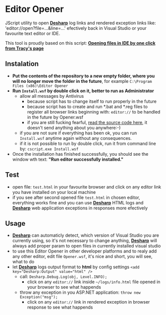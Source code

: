 # Editor Opener
JScript utility to open **[Desharp](https://www.nuget.org/packages/Desharp/)** log links and rendered exception links like: 'editor://open?file=...&line=...' efectively back in Visual Studio or your favourite text editor or IDE.

This tool is proudly based on this script: **[Opening files in IDE by one click from Tracy's page](https://pla.nette.org/en/how-open-files-in-ide-from-debugger)**

## Instalation
- **Put the contents of the repository to a new empty folder, where you will no longer move the folder in the future**, for example `C:\Program Files (x86)\Editor Opener`
- **Run `Install.wsf` by double click on it, better to run as Administrator**
  - allow all messages by Antivirus
    - because script has to change itself to run properly in the future
    - because script has to create and run *.bat and *.reg files to register all browser links beginning with: `editor://` to be handled in the future by Opener.wsf
    - if you are still fucking fearful, [read the source code here](https://github.com/debug-sharp/editor-opener/blob/master/Install.wsf), it doesn't send anything about you anywhere:-)
  - if you are not sure if everything has been ok, you can run `Install.wsf` anytime again without any consequences.
  - if it is not possible to run by double click, run it from command line by: `cscript.exe Install.wsf`
- Once the installation has finished successfully, you should see the window wth text: **"Run editor successfully installed."**

## Test
- open file: `test.html` in your favourite browser and click on any editor link you have installed on your local machine
- if you see after second opened file `test.html` in chosen editor, everything works fine and you can use **[Desharp](https://www.nuget.org/packages/Desharp/)** HTML logs and **[Desharp](https://www.nuget.org/packages/Desharp/)** web application exceptions in responses more efectively

## Usage
- **[Desharp](https://www.nuget.org/packages/Desharp/)** can automaticly detect, which version of Visual Studio you are currently using, so it's not necessary to change anything, **[Desharp](https://www.nuget.org/packages/Desharp/)** will always add proper param to open files in currently installed visual studio
- to use this Editor Opener in other developer platforms and to realy add any other editor, edit file `Opener.wsf`, it's nice and short, you will see, what to do
- let **[Desharp](https://www.nuget.org/packages/Desharp/)** logs output format to **html** by config settings `<add key="Desharp:Output" value="html" />`
  - call: `Desharp.Debug.Log(obj, Level.INFO);`
    - click on any `editor://` link inside `~/logs/info.html` file opened in your browser to see what happends
  - throw any exception in you ASP.NET application: `throw new Exception("msg");`
    - click on any `editor://` link in rendered exception in browser response to see what happends
